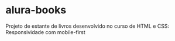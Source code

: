 # alura-books
 Projeto de estante de livros desenvolvido no curso de  HTML e CSS: Responsividade com mobile-first
